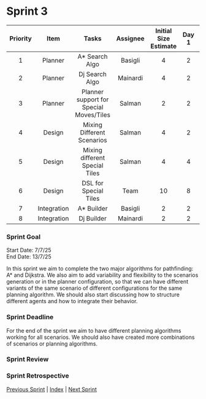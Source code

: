 # Sprint 3

| Priority |       Item        |                         Tasks                          | Assignee | Initial Size Estimate | Day 1 | Day 2 | Day 3 | Day 4 | Day 5 | Day 6 | Day 7 |
|:--------:|:-----------------:|:------------------------------------------------------:|:--------:|:---------------------:|:-----:|:-----:|:-----:|:-----:|:-----:|:-----:|:-----:|
|    1     |      Planner      |                     A* Search Algo                     | Basigli  |           4           |   2   |   0   |   0   |   0   |   0   |   0   |   0   |
|    2     |      Planner      |                     Dj Search Algo                     | Mainardi |           4           |   2   |   0   |   0   |   0   |   0   |   0   |   0   |
|    3     |      Planner      |        Planner support for Special Moves/Tiles         |  Salman  |           2           |   2   |   2   |   2   |   2   |   0   |   0   |   0   |
|    4     |      Design       |               Mixing Different Scenarios               |  Salman  |           4           |   2   |   0   |   0   |   0   |   0   |   0   |   0   |
|    5     |      Design       |             Mixing different Special Tiles             |  Salman  |           4           |   4   |   4   |   2   |   0   |   0   |   0   |   0   |
|    6     |      Design       |                 DSL for Special Tiles                  |   Team   |          10           |   8   |   6   |   4   |   2   |   0   |   0   |   0   |
|    7     |    Integration    |                       A* Builder                       | Basigli  |           2           |   2   |   2   |   0   |   4   |   4   |   0   |   0   |
|    8     |    Integration    |                       Dj Builder                       | Mainardi |           2           |   2   |   2   |   0   |   0   |   0   |   0   |   0   |

### Sprint Goal
Start Date: 7/7/25
<br/>
End Date: 13/7/25

In this sprint we aim to complete the two major algorithms for pathfinding: A* and Dijkstra.
We also aim to add variability and flexibility to the scenarios generation or in the planner configuration,
so that we can have different variants of the same scenario of different configurations for the same planning algorithm.
We should also start discussing how to structure different agents and how to integrate their behavior.

### Sprint Deadline
For the end of the sprint we aim to have different planning algorithms working for all scenarios. 
We should also have created more combinations of scenarios or planning algorithms.

### Sprint Review

### Sprint Retrospective

[Previous Sprint](sprint2.md) | [Index](../index.md) | [Next Sprint](sprint4.md)
